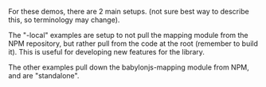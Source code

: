 For these demos, there are 2 main setups. (not sure best way to describe this, so terminology may change).

The "-local" examples are setup to not pull the mapping module from the NPM repository, but rather pull from the code at the root (remember to build it). This is useful for developing new features for the library.

The other examples pull down the babylonjs-mapping module from NPM, and are "standalone". 

